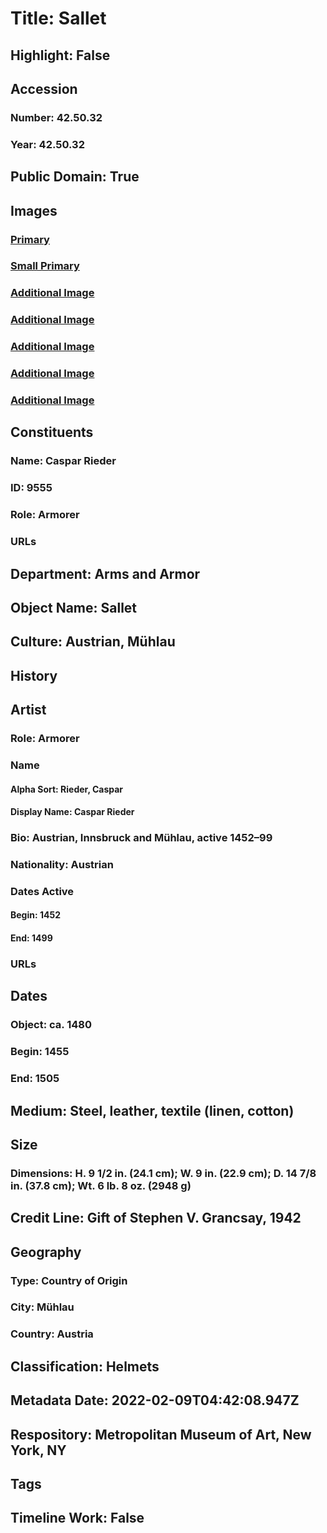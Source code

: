 # Title: Sallet
## Highlight: False
## Accession
### Number: 42.50.32
### Year: 42.50.32
## Public Domain: True
## Images
### [Primary](https://images.metmuseum.org/CRDImages/aa/original/DP-16115-012.jpg)
### [Small Primary](https://images.metmuseum.org/CRDImages/aa/web-large/DP-16115-012.jpg)
### [Additional Image](https://images.metmuseum.org/CRDImages/aa/original/42.50.32_005AA2015.jpg)
### [Additional Image](https://images.metmuseum.org/CRDImages/aa/original/42.50.32_001AA2015.jpg)
### [Additional Image](https://images.metmuseum.org/CRDImages/aa/original/42.50.32_003AA2015.jpg)
### [Additional Image](https://images.metmuseum.org/CRDImages/aa/original/42.50.32_004AA2015.jpg)
### [Additional Image](https://images.metmuseum.org/CRDImages/aa/original/42.50.32_006AA2015.jpg)
## Constituents
### Name: Caspar Rieder
### ID: 9555
### Role: Armorer
### URLs
## Department: Arms and Armor
## Object Name: Sallet
## Culture: Austrian, Mühlau
## History
## Artist
### Role: Armorer
### Name
#### Alpha Sort: Rieder, Caspar
#### Display Name: Caspar Rieder
### Bio: Austrian, Innsbruck and Mühlau, active 1452–99
### Nationality: Austrian
### Dates Active
#### Begin: 1452
#### End: 1499
### URLs
## Dates
### Object: ca. 1480
### Begin: 1455
### End: 1505
## Medium: Steel, leather, textile (linen, cotton)
## Size
### Dimensions: H. 9 1/2 in. (24.1 cm); W. 9 in. (22.9 cm); D. 14 7/8 in. (37.8 cm); Wt. 6 lb. 8 oz. (2948 g)
## Credit Line: Gift of Stephen V. Grancsay, 1942
## Geography
### Type: Country of Origin
### City: Mühlau
### Country: Austria
## Classification: Helmets
## Metadata Date: 2022-02-09T04:42:08.947Z
## Respository: Metropolitan Museum of Art, New York, NY
## Tags
## Timeline Work: False